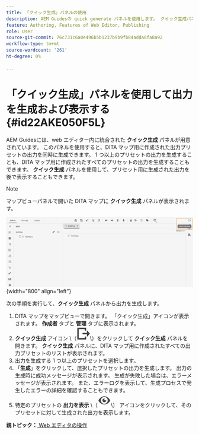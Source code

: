 ```yaml
---
title: 「クイック生成」パネルの使用
description: AEM Guidesの quick generate パネルを使用します。 クイック生成パネルから出力を生成および表示する方法について説明します。
feature: Authoring, Features of Web Editor, Publishing
role: User
source-git-commit: 76c731c6a0e496b5b1237b9b9fb84adda8fa8a92
workflow-type: tm+mt
source-wordcount: '261'
ht-degree: 0%

---
```


# 「クイック生成」パネルを使用して出力を生成および表示する {#id22AKE050F5L}

AEM Guidesには、web エディター内に統合された **クイック生成** パネルが用意されています。 このパネルを使用すると、DITA マップ用に作成された出力プリセットの出力を同時に生成できます。 1 つ以上のプリセットの出力を生成することも、DITA マップ用に作成されたすべてのプリセットの出力を生成することもできます。 **クイック生成** パネルを使用して、プリセット用に生成された出力を後で表示することもできます。

>[!NOTE]
>
> マップビューパネルで開いた DITA マップに **クイック生成** パネルが表示されます。

![](images/quick-generate-map-view.png){width="800" align="left"}

次の手順を実行して、**クイック生成** パネルから出力を生成します。

1. DITA マップをマップビューで開きます。 「クイック生成」アイコンが表示されます。 **作成者** タブと **管理** タブに表示されます。
1. **クイック生成** アイコン \（![](images/quick-generate-icon.svg)\）をクリックして **クイック生成** パネルを開きます。 **クイック生成** パネルに、DITA マップ用に作成されたすべての出力プリセットのリストが表示されます。
1. 出力を生成する 1 つ以上のプリセットを選択します。
1. 「**生成**」をクリックして、選択したプリセットの出力を生成します。 出力の生成時に成功メッセージが表示されます。 生成が失敗した場合は、エラーメッセージが表示されます。 また、エラーログを表示して、生成プロセスで発生したエラーの詳細を確認することもできます。
1. 特定のプリセットの **出力を表示** \（![](images/view-output-icon.svg)\） アイコンをクリックして、そのプリセットに対して生成された出力を表示します。

**親トピック：**[ Web エディタの操作 ](web-editor.md)
